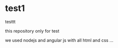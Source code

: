 # test1
testtt


this repository only for test 

we used nodejs and angular js with all html and css ...
